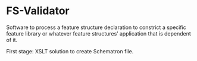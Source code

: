 # FS-Validator
Software to process a feature structure declaration to constrict a specific feature library or whatever feature structures’ application that is dependent of it.

First stage: XSLT solution to create Schematron file.
